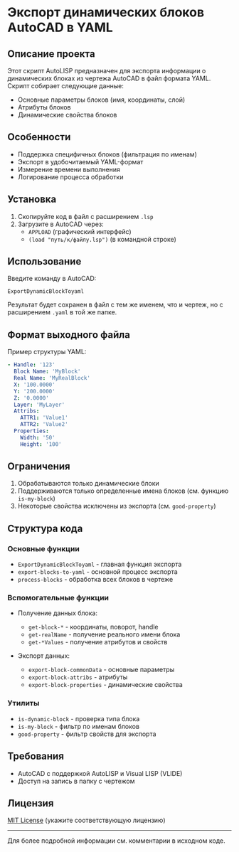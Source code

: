 # Экспорт динамических блоков AutoCAD в YAML

## Описание проекта
Этот скрипт AutoLISP предназначен для экспорта информации о динамических блоках из чертежа AutoCAD в файл формата YAML. Скрипт собирает следующие данные:
- Основные параметры блоков (имя, координаты, слой)
- Атрибуты блоков
- Динамические свойства блоков

## Особенности
- Поддержка специфичных блоков (фильтрация по именам)
- Экспорт в удобочитаемый YAML-формат
- Измерение времени выполнения
- Логирование процесса обработки

## Установка
1. Скопируйте код в файл с расширением `.lsp`
2. Загрузите в AutoCAD через:
   - `APPLOAD` (графический интерфейс)
   - `(load "путь/к/файлу.lsp")` (в командной строке)

## Использование
Введите команду в AutoCAD:
```
ExportDynamicBlockToyaml
```

Результат будет сохранен в файл с тем же именем, что и чертеж, но с расширением `.yaml` в той же папке.

## Формат выходного файла
Пример структуры YAML:
```yaml
- Handle: '123'
  Block Name: 'MyBlock'
  Real Name: 'MyRealBlock'
  X: '100.0000'
  Y: '200.0000'
  Z: '0.0000'
  Layer: 'MyLayer'
  Attribs:
    ATTR1: 'Value1'
    ATTR2: 'Value2'
  Properties:
    Width: '50'
    Height: '100'
```

## Ограничения
1. Обрабатываются только динамические блоки
2. Поддерживаются только определенные имена блоков (см. функцию `is-my-block`)
3. Некоторые свойства исключены из экспорта (см. `good-property`)

## Структура кода
### Основные функции
- `ExportDynamicBlockToyaml` - главная функция экспорта
- `export-blocks-to-yaml` - основной процесс экспорта
- `process-blocks` - обработка всех блоков в чертеже

### Вспомогательные функции
- Получение данных блока:
  - `get-block-*` - координаты, поворот, handle
  - `get-realName` - получение реального имени блока
  - `get-*Values` - получение атрибутов и свойств

- Экспорт данных:
  - `export-block-commonData` - основные параметры
  - `export-block-attribs` - атрибуты
  - `export-block-properties` - динамические свойства

### Утилиты
- `is-dynamic-block` - проверка типа блока
- `is-my-block` - фильтр по именам блоков
- `good-property` - фильтр свойств для экспорта

## Требования
- AutoCAD с поддержкой AutoLISP и Visual LISP (VLIDE)
- Доступ на запись в папку с чертежом

## Лицензия
[MIT License](LICENSE) (укажите соответствующую лицензию)

---

Для более подробной информации см. комментарии в исходном коде.
